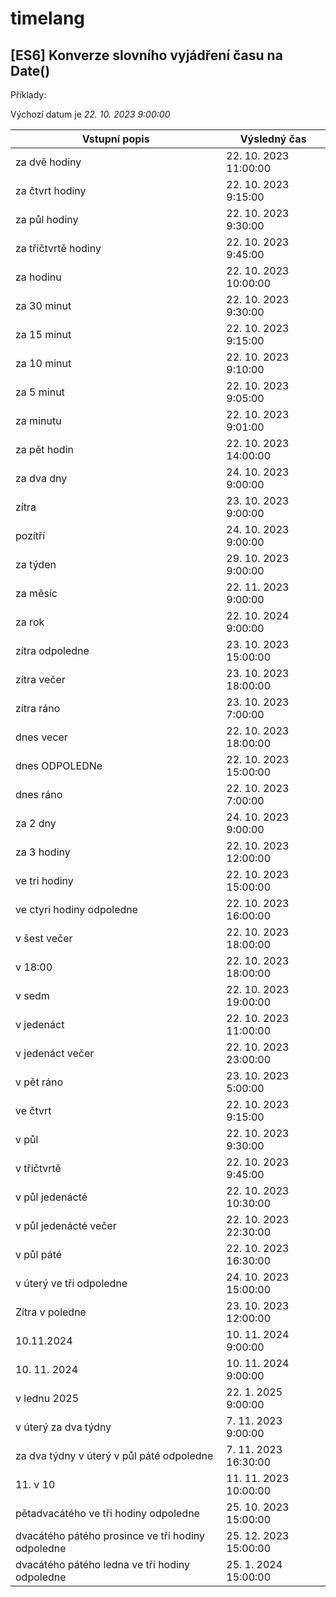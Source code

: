 # timelang
## [ES6] Konverze slovního vyjádření času na Date()

Příklady:

Výchozí datum je *22. 10. 2023 9:00:00*

| Vstupní popis | Výsledný čas |
| --- | --- |
| za dvě hodiny | 22. 10. 2023 11:00:00 |
| za čtvrt hodiny | 22. 10. 2023 9:15:00 |
| za půl hodiny | 22. 10. 2023 9:30:00 |
| za třičtvrtě hodiny | 22. 10. 2023 9:45:00 |
| za hodinu | 22. 10. 2023 10:00:00 |
| za 30 minut | 22. 10. 2023 9:30:00 |
| za 15 minut | 22. 10. 2023 9:15:00 |
| za 10 minut | 22. 10. 2023 9:10:00 |
| za 5 minut | 22. 10. 2023 9:05:00 |
| za minutu | 22. 10. 2023 9:01:00 |
| za pět hodin | 22. 10. 2023 14:00:00 |
| za dva dny | 24. 10. 2023 9:00:00 |
| zítra | 23. 10. 2023 9:00:00 |
| pozítří | 24. 10. 2023 9:00:00 |
| za týden | 29. 10. 2023 9:00:00 |
| za měsíc | 22. 11. 2023 9:00:00 |
| za rok | 22. 10. 2024 9:00:00 |
| zítra odpoledne | 23. 10. 2023 15:00:00 |
| zítra večer | 23. 10. 2023 18:00:00 |
| zítra ráno | 23. 10. 2023 7:00:00 |
| dnes vecer | 22. 10. 2023 18:00:00 |
| dnes ODPOLEDNe | 22. 10. 2023 15:00:00 |
| dnes ráno | 22. 10. 2023 7:00:00 |
| za 2 dny | 24. 10. 2023 9:00:00 |
| za 3 hodiny | 22. 10. 2023 12:00:00 |
| ve tri hodiny | 22. 10. 2023 15:00:00 |
| ve ctyri hodiny odpoledne | 22. 10. 2023 16:00:00 |
| v šest večer | 22. 10. 2023 18:00:00 |
| v 18:00 | 22. 10. 2023 18:00:00 |
| v sedm | 22. 10. 2023 19:00:00 |
| v jedenáct | 22. 10. 2023 11:00:00 |
| v jedenáct večer | 22. 10. 2023 23:00:00 |
| v pět ráno | 23. 10. 2023 5:00:00 |
| ve čtvrt | 22. 10. 2023 9:15:00 |
| v půl | 22. 10. 2023 9:30:00 |
| v třičtvrtě | 22. 10. 2023 9:45:00 |
| v půl jedenácté | 22. 10. 2023 10:30:00 |
| v půl jedenácté večer | 22. 10. 2023 22:30:00 |
| v půl páté | 22. 10. 2023 16:30:00 |
| v úterý ve tři odpoledne | 24. 10. 2023 15:00:00 |
| Zítra v poledne | 23. 10. 2023 12:00:00 |
| 10.11.2024 | 10. 11. 2024 9:00:00 |
| 10. 11. 2024 | 10. 11. 2024 9:00:00 |
| v lednu 2025 | 22. 1. 2025 9:00:00 |
| v úterý za dva týdny | 7. 11. 2023 9:00:00 |
| za dva týdny v úterý v půl páté odpoledne | 7. 11. 2023 16:30:00 |
| 11. v 10 | 11. 11. 2023 10:00:00 |
| pětadvacátého ve tři hodiny odpoledne | 25. 10. 2023 15:00:00 |
| dvacátého pátého prosince ve tři hodiny odpoledne | 25. 12. 2023 15:00:00 |
| dvacátého pátého ledna ve tři hodiny odpoledne | 25. 1. 2024 15:00:00 |